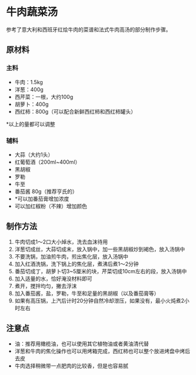 # 牛肉蔬菜汤

参考了意大利和西班牙红烩牛肉的菜谱和法式牛肉高汤的部分制作步骤。


## 原材料

### 主料

- 牛肉：1.5kg
- 洋葱：400g
- 西芹菜：一根，大约100g
- 胡萝卜：400g
- 西红柿：800g（可以配合新鲜西红柿和西红柿罐头）

*以上的量都可以调整

### 辅料

- 大蒜（大约1头）
- 红葡萄酒（200ml~400ml）
- 黑胡椒
- 罗勒
- 牛至
- 番茄酱 80g（推荐亨氏的）
- *可以加番茄膏增加浓度
- 可以加红椒粉（不辣）增加颜色

## 制作方法

1. 牛肉切成1～2口大小焯水，洗去血沫待用
2. 洋葱切成丝，大蒜切成末，放入锅中，加一些黑胡椒炒到褐色，放入汤锅中
3. 不要洗锅，加油煎牛肉，煎出焦化层，放入汤锅中
4. 加入红酒洗锅，洗下锅上的焦化层，煮沸后煮1～2分钟
5. 番茄切成丁，胡萝卜切3~5厘米的块，芹菜切成10cm左右的段，放入汤锅中
6. 加入适量的水，恰好淹没材料即可
7. 煮开，搅拌均匀，撇去浮沫
8. 加入番茄酱，盐，罗勒，牛至和足量的黑胡椒（以及番茄膏等）
9. 如果有高压锅，上汽后计时20分钟自然冷却泄压，如果没有，最小火炖煮2小时左右

## 注意点

- 油：推荐用橄榄油，也可以使用其它植物油或者黄油清代替
- 洋葱和牛肉的焦化操作也可以用烤箱完成，西红柿也可以整个放进烤盘中烤后去皮
- 牛肉选择稍微带一点肥肉的比较香，但是也容易腻


